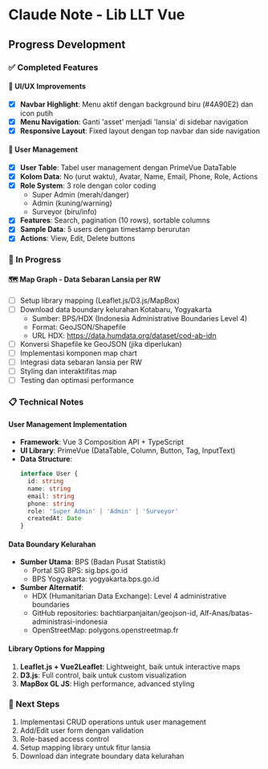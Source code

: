# Claude Note - Lib LLT Vue

## Progress Development

### ✅ Completed Features

#### 🎨 UI/UX Improvements
- [x] **Navbar Highlight**: Menu aktif dengan background biru (#4A90E2) dan icon putih
- [x] **Menu Navigation**: Ganti 'asset' menjadi 'lansia' di sidebar navigation
- [x] **Responsive Layout**: Fixed layout dengan top navbar dan side navigation

#### 👥 User Management
- [x] **User Table**: Tabel user management dengan PrimeVue DataTable
- [x] **Kolom Data**: No (urut waktu), Avatar, Name, Email, Phone, Role, Actions
- [x] **Role System**: 3 role dengan color coding
  - Super Admin (merah/danger)
  - Admin (kuning/warning) 
  - Surveyor (biru/info)
- [x] **Features**: Search, pagination (10 rows), sortable columns
- [x] **Sample Data**: 5 users dengan timestamp berurutan
- [x] **Actions**: View, Edit, Delete buttons

### 🔄 In Progress

#### 🗺️ Map Graph - Data Sebaran Lansia per RW
- [ ] Setup library mapping (Leaflet.js/D3.js/MapBox)
- [ ] Download data boundary kelurahan Kotabaru, Yogyakarta
  - Sumber: BPS/HDX (Indonesia Administrative Boundaries Level 4)
  - Format: GeoJSON/Shapefile
  - URL HDX: https://data.humdata.org/dataset/cod-ab-idn
- [ ] Konversi Shapefile ke GeoJSON (jika diperlukan)
- [ ] Implementasi komponen map chart
- [ ] Integrasi data sebaran lansia per RW
- [ ] Styling dan interaktifitas map
- [ ] Testing dan optimasi performance

### 📋 Technical Notes

#### User Management Implementation
- **Framework**: Vue 3 Composition API + TypeScript
- **UI Library**: PrimeVue (DataTable, Column, Button, Tag, InputText)
- **Data Structure**:
  ```typescript
  interface User {
    id: string
    name: string
    email: string
    phone: string
    role: 'Super Admin' | 'Admin' | 'Surveyor'
    createdAt: Date
  }
  ```

#### Data Boundary Kelurahan
- **Sumber Utama**: BPS (Badan Pusat Statistik)
  - Portal SIG BPS: sig.bps.go.id
  - BPS Yogyakarta: yogyakarta.bps.go.id
- **Sumber Alternatif**: 
  - HDX (Humanitarian Data Exchange): Level 4 administrative boundaries
  - GitHub repositories: bachtiarpanjaitan/geojson-id, Alf-Anas/batas-administrasi-indonesia
  - OpenStreetMap: polygons.openstreetmap.fr

#### Library Options for Mapping
1. **Leaflet.js + Vue2Leaflet**: Lightweight, baik untuk interactive maps
2. **D3.js**: Full control, baik untuk custom visualization
3. **MapBox GL JS**: High performance, advanced styling

### 🎯 Next Steps
1. Implementasi CRUD operations untuk user management
2. Add/Edit user form dengan validation
3. Role-based access control
4. Setup mapping library untuk fitur lansia
5. Download dan integrate boundary data kelurahan